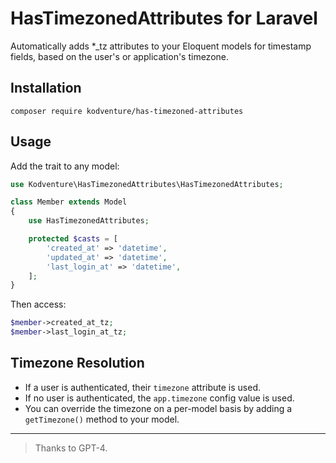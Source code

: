 # HasTimezonedAttributes for Laravel

Automatically adds *_tz attributes to your Eloquent models for timestamp fields, based on the user's or application's timezone.
    
## Installation

```
composer require kodventure/has-timezoned-attributes
```

## Usage

Add the trait to any model:

```php
use Kodventure\HasTimezonedAttributes\HasTimezonedAttributes;

class Member extends Model
{
    use HasTimezonedAttributes;

    protected $casts = [
        'created_at' => 'datetime',
        'updated_at' => 'datetime',
        'last_login_at' => 'datetime',
    ];
}
```

Then access:

```php
$member->created_at_tz;
$member->last_login_at_tz;
```

## Timezone Resolution

- If a user is authenticated, their `timezone` attribute is used.
- If no user is authenticated, the `app.timezone` config value is used.
- You can override the timezone on a per-model basis by adding a `getTimezone()` method to your model.

---

> Thanks to GPT-4.
